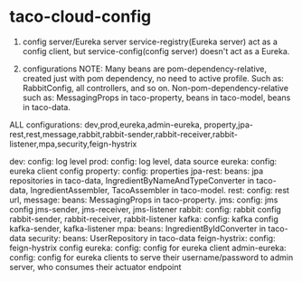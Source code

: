 # taco-cloud-config

1. config server/Eureka server
 service-registry(Eureka server) act as a config client, but service-config(config server) doesn't act as a Eureka.

2. configurations
 NOTE:
 Many beans are pom-dependency-relative, created just with pom dependency, no need to active profile.
 Such as: RabbitConfig, all controllers, and so on.
 Non-pom-dependency-relative such as:
   MessagingProps in taco-property, beans in taco-model, beans in taco-data.
   
 ALL configurations:
 dev,prod,eureka,admin-eureka, property,jpa-rest,rest,message,rabbit,rabbit-sender,rabbit-receiver,rabbit-listener,mpa,security,feign-hystrix

 dev:
   config: log level
 prod:
   config: log level, data source
 eureka:
   config: eureka client config
 property:
   config: properties
 jpa-rest:
   beans: jpa repositories in taco-data,
           IngredientByNameAndTypeConverter in taco-data,
           IngredientAssembler, TacoAssembler in taco-model.
 rest:
   config: rest url,
 message:
   beans: MessagingProps in taco-property.
 jms:
   config: jms config
 jms-sender, jms-receiver, jms-listener
 rabbit:
   config: rabbit config
 rabbit-sender, rabbit-receiver, rabbit-listener
 kafka:
   config: kafka config
 kafka-sender, kafka-listener
 mpa:
   beans: IngredientByIdConverter in taco-data
 security:
   beans: UserRepository in taco-data
 feign-hystrix:
   config: feign-hystrix config
 eureka:
   config: config for eureka client
 admin-eureka:
   config: config for eureka clients to serve their username/password to admin server, who consumes their actuator endpoint
